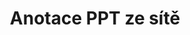 ---
############################# Static ############################
layout: "auto-gen-annotation"

############################# Head ############################
head_title: "Net PPT Anotace API Anotace v C#"
head_description: "Net API pro vytváření a komentování oblíbených typů anotací z PPT, obrázků, nákresů a formátů souborů dokumentů."

############################# Header ############################
title: "Anotace PPT ze sítě"
description: ""
bg_image: "https://cms.admin.containerize.com/templates/aspose/App_Themes/V3/images/bg/header1.png"
bg_overlay: false
button:
    enable: true
    icon: "fas fa-arrow-down"
    label: "Stáhněte si zkušební verzi zdarma"
    link: "https://downloads.groupdocs.com/annotation/net"

############################# About ############################
about:
    enable: true
    title: "O GroupDocs.Annotation for Net API"
    content: |
        GroupDocs.Annotation for Net API je knihovna, která umožňuje přidávat anotace do PDF, Wordu a dalších dokumentů na Macu, Windows nebo Ubuntu. [GroupDocs.Annotation for Net](/annotation/net) je nativní Net API pro správu anotací s komplexní podporou pro vytváření, přidávání, úpravy, mazání, extrahování a export anotací z obrázků a různých dalších dokumentů. Úplný seznam podporovaných formátů dokumentů můžete vidět na této [stránce](https://docs.groupdocs.com/annotation/net/supported-document-formats/).
        Tato knihovna vám umožňuje pracovat nejen s dokumentem PPT, ale také s mnoha dalšími typy dokumentů, jako jsou Word, Excel, PowerPoint, Outlook e-maily, Visio, Adobe, OpenDocument, OpenOffice, Photoshop, AutoCad a mnoho dalších.
        GroupDocs.Annotation for Net API umožňuje vytvářet a přidávat nové poznámky, upravovat anotace, extrahovat komentáře, anotace a odstraňovat je z dokumentů. Knihovna podporuje 13 různých typů anotací, včetně textu, křivky, plochy, podtržení, bodu, vodoznaku, šipky, elipsy, nahrazení textu, vzdálenosti, textového pole, úpravy zdrojů v PDF, HTML, dokumentů Microsoft Word, tabulek, diagramů, prezentací, výkresy, obrázky a mnoho dalších formátů souborů.
        Příklad (viz níže) ukazuje práci s dokumentem PPT, v tomto příkladu můžete vidět hlavní kroky, jak pracovat s GroupDocs. Anotace: Nastavte licenci, otevřete dokument, se kterým chcete pracovat, vytvořte anotace, přidání datových objektů pro nastavení vlastností anotace podle vašich požadavků a uložení výsledku na potřebné místo. Také se můžete podrobněji podívat na podporované funkce na naší github [stránce](https://github.com/groupdocs-annotation/GroupDocs.Annotation-for-.NET), nebo v našem produktu [dokumentace](https ://docs.groupdocs.com/annotation/net/getting-started/).

############################# Steps ############################
howTo_Add:
steps_Add:
    enable: true
    title_left: "Kroky k přidání anotací do PPT v síti"
    content_left: |
        [GroupDocs.Annotation](/annotation/net/) usnadňuje vývojářům sítě přidávání různých typů anotací k souborům PPT v jakékoli aplikaci založené na síti pomocí několika jednoduchých kroků.
        *   Vytvořte objekty odpovědi s komentářem a datem.
        *   Vytvořte objekt AreaAnnotation, nastavte možnosti oblasti a přidejte odpovědi.
        *   Vytvořte objekt Annotator a přidejte popis oblasti.
        *   Uložit výstupní soubor.
    title_right: "Požadavky na systém"
    content_right: |
        GroupDocs.Annotation for Net API jsou podporovány na všech hlavních platformách a operačních systémech. Před spuštěním níže uvedeného kódu se prosím ujistěte, že máte na svém systému nainstalovány následující předpoklady.
        *   Operační systémy: Microsoft Windows, Linux, MacOS
        *   Vývojová prostředí: Visual Studio, Xamarin, MonoDevelop
        *   Frameworky: .NET Framework, .NET Standard, .NET Core, Mono
        *   Stáhněte si nejnovější verzi GroupDocs.Annotation pro .NET z [NuGet](https://www.nuget.org/packages/groupdocs.annotation)

############################# Preview ############################
preview_Add:
    enable: true
    title: Náhled anotace a ukázka kódu
    content: |
        ![Annotation preview image]https://docs.groupdocs.com/annotation/java/images/add-text-field-annotation.png
    code: |
        ```cs
        //Add text field annotation to the document from local disk
        using (Annotator annotator = new Annotator("input.bmp"))
        {
            TextFieldAnnotation textField = new TextFieldAnnotation
            {
                BackgroundColor = 65535,
                Box = new Rectangle(100, 100, 100, 100),
                CreatedOn = DateTime.Now,
                Text = "Some text",
                FontColor = 65535,
                FontSize = 12,
                Message = "This is text field annotation",
                Opacity = 0.7,
                PageNumber = 0,
                PenStyle = PenStyle.Dot,
                PenWidth = 3,
                FontFamily = "Arial",
                TextHorizontalAlignment = HorizontalAlignment.Center,
                Replies = new List
                {
                    new Reply
                    {
                        Comment = "First comment",
                        RepliedOn = DateTime.Now
                    },
                    new Reply
                    {
                        Comment = "Second comment",
                        RepliedOn = DateTime.Now
                    }
                }
            };
            annotator.Add(textField);
            annotator.Save("result.bmp");
        }
        ```

############################# Steps ############################
howTo_Remove:
steps_Remove:
    enable: true
    title_left: "Kroky k odstranění anotací z PPT v síti"
    content_left: |
        [GroupDocs.Annotation](/annotation/net/) usnadňuje vývojářům sítě odstranění podrobností anotací ze souborů PPT v jakékoli aplikaci založené na síti pomocí několika jednoduchých kroků.
        *   Vytvořte objekty odpovědi s komentářem a datem.
        *   Vytvořte instanci objektu SaveOptions a nastavte AnnotationTypes = AnnotationType.None.
        *   Volejte metodu uložení s výslednou cestou dokumentu nebo streamem a objektem SaveOptions.

############################# Preview ############################
preview_Remove:
    enable: true
    code: |
        ```cs
        // 1- How to remove annotation from document using annotation index
        
        using (Annotator annotator = new Annotator("result.bmp"))
        {
            annotator.Remove(0);
            annotator.Save("removed.bmp");
        }
        
        // 2- How to remove annotation from document using annotation object
        
        using (Annotator annotator = new Annotator("result.bmp"))
        {
            var tmp = annotator.Get();
            annotator.Remove(tmp[0]);
            annotator.Save("removed.bmp");
        }
        
        // 3- How to remove some annotations from document using list of ID’s
        
        using (Annotator annotator = new Annotator("result.bmp"))
        {
            var idList = new List{1, 2, 3};
            annotator.Remove(idList);
            annotator.Save("removed.bmp");
        }
        
        // 4- How to remove some annotations from document using list of annotations
        
        using (Annotator annotator = new Annotator("result.bmp"))
        {
            var tmp = annotator.Get();
            annotator.Remove(tmp);
            annotator.Save("removed.bmp");
        }
        ```

############################# Steps ############################
howTo_Edit:
steps_Edit:
    enable: true
    title_left: "Kroky k úpravě anotací z PPT v síti"
    content_left: |
        [GroupDocs.Annotation](/annotation/net/) usnadňuje vývojářům sítě aktualizaci různých vlastností anotací ze souborů PPT v jakékoli aplikaci založené na síti implementací několika jednoduchých kroků.
        *   Vytvořte instanci objektu Annotator se vstupní cestou dokumentu nebo streamu s instancí LoadOptions s ImportAnnotations = true.
        *   Vytvořte nějakou implementaci AnnotationBase a nastavte Id existující anotace (pokud anotace s tímto Id nebude nalezena, nic se nezmění) nebo seznam cest anotací (všechny existující anotace budou odstraněny).
        *   Zavolejte metodu aktualizace objektu Annotator s předanými anotacemi.
        *   Volejte metodu uložení s výslednou cestou dokumentu nebo streamem a objektem SaveOptions.

############################# Preview ############################
preview_Edit:
    enable: true
    code: |
        ```cs
        // open annotated document
        using (Annotator annotator = new Annotator("result.bmp"))
        {
            //assuming we are going to change some properties of existing annotation
                AreaAnnotation updated = new AreaAnnotation
                    {
                            // It's important to set existed annotation Id
                            Id = 1,
                            BackgroundColor = 255,
                            Box = new Rectangle(0, 0, 50, 200),
                            CreatedOn = DateTime.Now,
                            Message = "This is updated annotation",
                            Replies = new List
                            {
                                new Reply
                                {
                                    Comment = "Updated first comment",
                                    RepliedOn = DateTime.Now
                                },
                                new Reply
                                {
                                    Comment = "Updated second comment",
                                    RepliedOn = DateTime.Now
                                }
                            }
                        };
                // update annotation
                annotator.Update(updated);
                annotator.Save("result.bmp");
        }
        ```

############################# Steps ############################
howTo_Extract:
steps_Extract:
    enable: true
    title_left: "Kroky k extrahování anotací z PPT v síti"
    content_left: |
        [GroupDocs.Annotation](/annotation/net/) usnadňuje vývojářům sítě anotaci dokumentů a extrahování anotačních informací ze souborů PPT v jakékoli aplikaci založené na síti pomocí několika jednoduchých kroků.
        *   Vytvořte objekty odpovědi s komentářem a datem.
        *   Vytvořte instanci objektu LoadOptions a zavolejte SetImportAnnotations s argumentem true.
        *   Definujte proměnnou typem List.
        *   Zavolejte metodu get a vraťte výsledek do proměnné výše.

############################# Preview ############################
preview_Extract:
    enable: true
    code: |
        ```cs
        // for using this example input file ("annotated.bmp") must be with annotations
        using (Annotator annotator = new Annotator("annotated.bmp"))
        {
            List annotations = annotator.Get();
            XmlSerializer formatter = new XmlSerializer(typeof(List));
            using (FileStream fs = new FileStream("annotations.xml", FileMode.Create))
            {
                fs.SetLength(0);
                formatter.Serialize(fs, annotations);
            }
        }
        ```

############################# Demos ############################
demos:
    enable: true
    title: "Živé ukázky pro přidání, odebrání, úpravu, extrahování anotací do dokumentů a obrázků"
    content: |
        Přidávejte, odebírejte, upravujte a extrahujte anotace do souboru PPT právě teď na webu [GroupDocs.Annotation Live Demos](https://products.groupdocs.app/annotation/family). Živé demo má následující výhody

############################# About Formats ############################
about_formats:
    enable: true
    format:
        # format loop
        - icon: "far fa-file-ppt"
          title: "O formátu souboru PPT"
          content: |
            Soubor s příponou PPT představuje soubor PowerPoint, který se skládá z kolekce snímků pro zobrazení jako SlideShow. Určuje binární formát souboru používaný aplikací Microsoft PowerPoint 97-2003. Soubor PPT může obsahovat několik různých typů informací, jako je text, odrážky, obrázky, multimédia a další vložené objekty OLE. Microsoft přišel s novějším formátem souborů pro PowerPoint, známým jako PPTX, od roku 2007, který je založen na Office OpenXML a je odlišný od tohoto binárního formátu souboru. Soubory PPT může vytvářet také několik dalších aplikačních programů, jako je OpenOffice Impress a Apple Keynote.

          link: "https://docs.fileformat.com/image/ppt/"

############################# More Formats ############################
more_formats:
    enable: true
    title: "Práce s jinými oblíbenými formáty dokumentů"
    content: |
        Aktualizujte vlastnosti anotace z některých oblíbených formátů souborů, jak je uvedeno níže.
    format:
        # format loop
        - name: "Annotate PDF document"
          link: "https://products.groupdocs.com/annotation/net/pdf/"
          description: "Adobe Portable Document Format"

        # format loop
        - name: "Annotate DOC document"
          link: "https://products.groupdocs.com/annotation/net/doc/"
          description: "Microsoft Word Document"

        # format loop
        - name: "Annotate DOCM document"
          link: "https://products.groupdocs.com/annotation/net/docm/"
          description: "Microsoft Word Macro-Enabled Document"

        # format loop
        - name: "Annotate DOCX document"
          link: "https://products.groupdocs.com/annotation/net/docx/"
          description: "Microsoft Word Open XML Document"

        # format loop
        - name: "Annotate DOT document"
          link: "https://products.groupdocs.com/annotation/net/dot/"
          description: "Microsoft Word Document Template"

        # format loop
        - name: "Annotate DOTX document"
          link: "https://products.groupdocs.com/annotation/net/dotx/"
          description: "Word Open XML Document Template"

        # format loop
        - name: "Annotate RTF document"
          link: "https://products.groupdocs.com/annotation/net/rtf/"
          description: "Rich Text Document"

        # format loop
        - name: "Annotate ODT document"
          link: "https://products.groupdocs.com/annotation/net/odt/"
          description: "Open Document Text"

        # format loop
        - name: "Annotate XLS document"
          link: "https://products.groupdocs.com/annotation/net/xls/"
          description: "Microsoft Excel Binary File Format"

        # format loop
        - name: "Annotate XLSX document"
          link: "https://products.groupdocs.com/annotation/net/xlsx/"
          description: "Microsoft Excel Open XML Spreadsheet"

        # format loop
        - name: "Annotate XLSM document"
          link: "https://products.groupdocs.com/annotation/net/xlsm/"
          description: "Microsoft Excel Macro-Enabled Spreadsheet"

        # format loop
        - name: "Annotate XLSB document"
          link: "https://products.groupdocs.com/annotation/net/xlsb/"
          description: "Microsoft Excel Binary Worksheet"

        # format loop
        - name: "Annotate ODS document"
          link: "https://products.groupdocs.com/annotation/net/ods/"
          description: "Open Document Spreadsheet"

        # format loop
        - name: "Annotate PPT document"
          link: "https://products.groupdocs.com/annotation/net/ppt/"
          description: "PowerPoint Presentation"

        # format loop
        - name: "Annotate PPTX document"
          link: "https://products.groupdocs.com/annotation/net/pptx/"
          description: "PowerPoint Open XML Presentation"

        # format loop
        - name: "Annotate PPSX document"
          link: "https://products.groupdocs.com/annotation/net/ppsx/"
          description: "PowerPoint Open XML Slide Show"

        # format loop
        - name: "Annotate POTM document"
          link: "https://products.groupdocs.com/annotation/net/potm/"
          description: "Microsoft PowerPoint Template"

        # format loop
        - name: "Annotate PPTM document"
          link: "https://products.groupdocs.com/annotation/net/pptm/"
          description: "Microsoft PowerPoint Presentation"

        # format loop
        - name: "Annotate PPS document"
          link: "https://products.groupdocs.com/annotation/net/pps/"
          description: "Microsoft PowerPoint 97-2003 Slide Show"

        # format loop
        - name: "Annotate ODP document"
          link: "https://products.groupdocs.com/annotation/net/odp/"
          description: "OpenDocument Presentation"

        # format loop
        - name: "Annotate HTML document"
          link: "https://products.groupdocs.com/annotation/net/html/"
          description: "HyperText Markup Language"

        # format loop
        - name: "Annotate TIFF document"
          link: "https://products.groupdocs.com/annotation/net/tiff/"
          description: "Tagged Image File Format"

        # format loop
        - name: "Annotate JPEG document"
          link: "https://products.groupdocs.com/annotation/net/jpeg/"
          description: "JPEG Image"

        # format loop
        - name: "Annotate PNG document"
          link: "https://products.groupdocs.com/annotation/net/png/"
          description: "Portable Network Graphic"

        # format loop
        - name: "Annotate EML document"
          link: "https://products.groupdocs.com/annotation/net/eml/"
          description: "E-mail Message"

        # format loop
        - name: "Annotate MSG document"
          link: "https://products.groupdocs.com/annotation/net/msg/"
          description: "Microsoft Outlook E-mail Message"

        # format loop
        - name: "Annotate VSD document"
          link: "https://products.groupdocs.com/annotation/net/vsd/"
          description: "Microsoft Visio 2003-2010 Drawing"

        # format loop
        - name: "Annotate VSDX document"
          link: "https://products.groupdocs.com/annotation/net/vsdx/"
          description: "Microsoft Visio Drawing"

        # format loop
        - name: "Annotate VSS document"
          link: "https://products.groupdocs.com/annotation/net/vss/"
          description: "Microsoft Visio 2003-2010 Stencil"

        # format loop
        - name: "Annotate VST document"
          link: "https://products.groupdocs.com/annotation/net/vst/"
          description: "Microsoft Visio 2013 Stencil"

        # format loop
        - name: "Annotate DWG document"
          link: "https://products.groupdocs.com/annotation/net/dwg/"
          description: "Autodesk Design Data Formats"

        # format loop
        - name: "Annotate DXF document"
          link: "https://products.groupdocs.com/annotation/net/dxf/"
          description: "AutoCAD Drawing Interchange"

        # format loop
        - name: "Annotate DCM document"
          link: "https://products.groupdocs.com/annotation/net/dcm/"
          description: "Digital Imaging and Communications in Medicine"

        # format loop
        - name: "Annotate WMF document"
          link: "https://products.groupdocs.com/annotation/net/wmf/"
          description: "Windows Metafile"

        # format loop
        - name: "Annotate EMF document"
          link: "https://products.groupdocs.com/annotation/net/emf/"
          description: "Enhanced Metafile Format"


############################# Back to top ###############################
back_to_top:
    enable: true
---